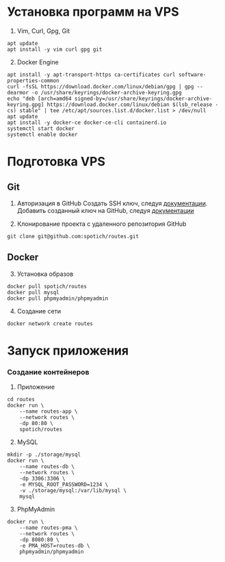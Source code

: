 # Установка программ на VPS

 1. Vim, Curl, Gpg, Git
``` shell
apt update
apt install -y vim curl gpg git
```

2. Docker Engine
``` shell
apt install -y apt-transport-https ca-certificates curl software-properties-common
curl -fsSL https://download.docker.com/linux/debian/gpg | gpg --dearmor -o /usr/share/keyrings/docker-archive-keyring.gpg
echo "deb [arch=amd64 signed-by=/usr/share/keyrings/docker-archive-keyring.gpg] https://download.docker.com/linux/debian $(lsb_release -cs) stable" | tee /etc/apt/sources.list.d/docker.list > /dev/null
apt update
apt install -y docker-ce docker-ce-cli containerd.io
systemctl start docker
systemctl enable docker
```


# Подготовка VPS

## Git
1. Авторизация в GitHub
Создать SSH ключ, следуя [документации](https://docs.github.com/en/authentication/connecting-to-github-with-ssh/generating-a-new-ssh-key-and-adding-it-to-the-ssh-agent). Добавить созданный ключ на GitHub, следуя [документации](https://docs.github.com/en/authentication/connecting-to-github-with-ssh/adding-a-new-ssh-key-to-your-github-account)

2. Клонирование проекта с удаленного репозитория GitHub
``` shell
git clone git@github.com:spotich/routes.git
```

## Docker
3. Установка образов
``` shell
docker pull spotich/routes
docker pull mysql
docker pull phpmyadmin/phpmyadmin
```

4. Создание сети
``` shell
docker network create routes
```


# Запуск приложения

### Создание контейнеров

1. Приложение
``` shell
cd routes
docker run \
    --name routes-app \
    --network routes \
    -dp 80:80 \
    spotich/routes
```

2. MySQL
``` shell
mkdir -p ./storage/mysql
docker run \
    --name routes-db \
    --network routes \
    -dp 3306:3306 \
    -e MYSQL_ROOT_PASSWORD=1234 \
    -v ./storage/mysql:/var/lib/mysql \
    mysql
```

3. PhpMyAdmin
``` shell
docker run \
    --name routes-pma \
    --network routes \
    -dp 8080:80 \
    -e PMA_HOST=routes-db \
    phpmyadmin/phpmyadmin
```
